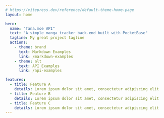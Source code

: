```yaml
---
# https://vitepress.dev/reference/default-theme-home-page
layout: home

hero:
  name: "Tana.moe API"
  text: "A simple manga tracker back-end built with PocketBase"
  tagline: My great project tagline
  actions:
    - theme: brand
      text: Markdown Examples
      link: /markdown-examples
    - theme: alt
      text: API Examples
      link: /api-examples

features:
  - title: Feature A
    details: Lorem ipsum dolor sit amet, consectetur adipiscing elit
  - title: Feature B
    details: Lorem ipsum dolor sit amet, consectetur adipiscing elit
  - title: Feature C
    details: Lorem ipsum dolor sit amet, consectetur adipiscing elit
---
```


